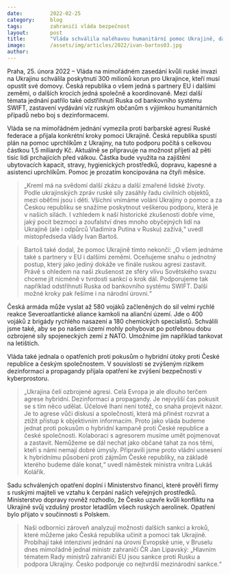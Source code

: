```yaml
---
date:         2022-02-25
category:     blog
tags:         zahraničí vláda bezpečnost
layout:       post
title:        "Vláda schválila naléhavou humanitární pomoc Ukrajině, další kroky budou následovat"
image:        /assets/img/articles/2022/ivan-bartos03.jpg
author:       
---
```




Praha, 25. února 2022 – Vláda na mimořádném zasedání kvůli ruské invazi na Ukrajinu schválila poskytnutí 300 milionů korun pro Ukrajince, kteří musí opustit své domovy. Česká republika o všem jedná s partnery EU i dalšími zeměmi, o dalších krocích jedná společně a koordinovaně. Mezi další témata jednání patřilo také odstřihnutí Ruska od bankovního systému SWIFT, zastavení vydávání víz ruským občanům s výjimkou humanitárních případů nebo boj s dezinformacemi.

Vláda se na mimořádném jednání vymezila proti barbarské agresi Ruské federace a přijala konkrétní kroky pomoci Ukrajině. Česká republika spustí plán na pomoc uprchlíkům z Ukrajiny, na tuto podporu počítá s celkovou částkou 1,5 miliardy Kč. Aktuálně se připravuje na možnost přijetí až pěti tisíc lidí prchajících před válkou. Částka bude využita na zajištění ubytovacích kapacit, stravy, hygienických prostředků, dopravu, kapesné a asistenci uprchlíkům. Pomoc je prozatím koncipována na čtyři měsíce. 

> „Kreml má na svědomí další zkázu a další zmařené lidské životy. Podle ukrajinských zpráv ruské síly zasáhly řadu civilních objektů, mezi oběťmi jsou i děti. Všichni vnímáme volání Ukrajiny o pomoc a za Českou republiku se snažíme poskytnout veškerou podporu, která je v našich silách. I vzhledem k naší historické zkušenosti dobře víme, jaký pocit bezmoci a zoufalství dnes mnoho obyčejných lidí na Ukrajině (ale i odpůrců Vladimira Putina v Rusku) zažívá,“ uvedl místopředseda vlády Ivan Bartoš.

> Bartoš také dodal, že pomoc Ukrajině tímto nekončí: „O všem jednáme také s partnery v EU i dalšími zeměmi. Oceňujeme snahu o jednotný postup, který jako jediný dokáže ve finále ruskou agresi zastavit. Právě s ohledem na naši zkušenost ze sféry vlivu Sovětského svazu chceme jít nicméně v tvrdosti sankcí o krok dál. Podporujeme tak například odstřihnutí Ruska od bankovního systému SWIFT. Další možné kroky pak řešíme i na národní úrovni.“

Česká armáda může vyslat až 580 vojáků začleněných do sil velmi rychlé reakce Severoatlantické aliance kamkoli na alianční území. Jde o 400 vojáků z brigády rychlého nasazení a 180 chemických specialistů. Schválili jsme také, aby se po našem území mohly pohybovat po potřebnou dobu ozbrojené síly spojeneckých zemí z NATO. Umožníme jim například tankovat na letištích.

Vláda také jednala o opatřeních proti pokusům o hybridní útoky proti České republice a českým společnostem. V souvislosti se zvýšeným rizikem dezinformací a propagandy přijala opatření ke zvýšení bezpečnosti v kyberprostoru. 

> „Ukrajina čelí ozbrojené agresi. Celá Evropa je ale dlouho terčem agrese hybridní. Dezinformací a propagandy. Je nejvyšší čas pokusit se s tím něco udělat. Účelové lhaní není totéž, co snaha projevit názor. Je to agrese vůči diskusi a společnosti, která má přinést rozvrat a ztížit přístup k objektivním informacím. Proto jako vláda budeme jednat proti pokusům o hybridní kampaně proti České republice a české společnosti. Kolaboraci s agresorem musíme umět pojmenovat a zastavit. Nemůžeme se dál nechat jako občané tahat za nos těmi, kteří s námi nemají dobré úmysly. Připravili jsme proto vládní usnesení k hybridnímu působení proti zájmům České republiky, na základě kterého budeme dále konat,“ uvedl náměstek ministra vnitra Lukáš Kolářík.

Sadu schválených opatření doplní i Ministerstvo financí, které prověří firmy s ruskými majiteli ve vztahu k čerpání našich veřejných prostředků. Ministerstvo dopravy rovněž rozhodlo, že Česko uzavře kvůli konfliktu na Ukrajině svůj vzdušný prostor letadlům všech ruských aerolinek. Opatření bylo přijato v součinnosti s Polskem. 

> Naši odborníci zároveň analyzují možnosti dalších sankcí a kroků, které můžeme jako Česká republika učinit a pomoci tak Ukrajině. Probíhají také intenzivní jednání na úrovni Evropské unie, v Bruselu dnes mimořádně jednal ministr zahraničí ČR Jan Lipavský: „Hlavním tématem Rady ministrů zahraničí EU jsou sankce proti Rusku a podpora Ukrajiny. Česko podporuje co nejtvrdší mezinárodní sankce.“

